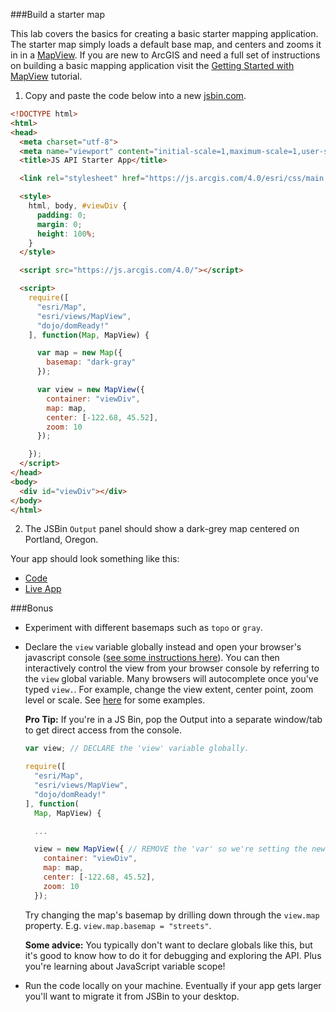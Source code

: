 ###Build a starter map

This lab covers the basics for creating a basic starter mapping application.
The starter map simply loads a default base map, and centers and zooms it in in a [MapView](https://developers.arcgis.com/javascript/latest/api-reference/esri-views-MapView.html).
If you are new to ArcGIS and need a full set of instructions on building a basic mapping application
visit the [Getting Started with MapView](https://developers.arcgis.com/javascript/latest/sample-code/get-started-mapview/index.html) tutorial.

1. Copy and paste the code below into a new [jsbin.com](http://jsbin.com).

  ```html
  <!DOCTYPE html>
  <html>
  <head>
    <meta charset="utf-8">
    <meta name="viewport" content="initial-scale=1,maximum-scale=1,user-scalable=no">
    <title>JS API Starter App</title>

    <link rel="stylesheet" href="https://js.arcgis.com/4.0/esri/css/main.css">

    <style>
      html, body, #viewDiv {
        padding: 0;
        margin: 0;
        height: 100%;
      }
    </style>

    <script src="https://js.arcgis.com/4.0/"></script>

    <script>
      require([
        "esri/Map",
        "esri/views/MapView",
        "dojo/domReady!"
      ], function(Map, MapView) {

        var map = new Map({
          basemap: "dark-gray"
        });

        var view = new MapView({
          container: "viewDiv",
          map: map,
          center: [-122.68, 45.52],
          zoom: 10
        });

      });
    </script>
  </head>
  <body>
    <div id="viewDiv"></div>
  </body>
  </html>
  ```

2. The JSBin `Output` panel should show a dark-grey map centered on Portland, Oregon.

Your app should look something like this:

 * [Code](index.html)
 * [Live App](https://esri.github.io/geodev-hackerlabs/develop/jsapi/create_starter_map/index.html)

###Bonus

* Experiment with different basemaps such as `topo` or `gray`.
* Declare the `view` variable globally instead and open your browser's javascript console ([see some instructions here](https://www.wickedlysmart.com/hfjsconsole/)). You can then interactively control the view from your browser console by referring to the `view` global variable. Many browsers will autocomplete once you've typed `view.`. For example, change the view extent, center point, zoom level or scale. See [here](https://developers.arcgis.com/javascript/latest/api-reference/esri-views-MapView.html) for some examples.

  **Pro Tip:** If you're in a JS Bin, pop the Output into a separate window/tab to get direct access from the console.
  ``` javascript
  var view; // DECLARE the 'view' variable globally.

  require([
    "esri/Map",
    "esri/views/MapView",
    "dojo/domReady!"
  ], function(
    Map, MapView) {

    ...

    view = new MapView({ // REMOVE the 'var' so we're setting the new global 'view' variable.
      container: "viewDiv",
      map: map,
      center: [-122.68, 45.52],
      zoom: 10
    });
  ```
  Try changing the map's basemap by drilling down through the `view.map` property. E.g. `view.map.basemap = "streets"`.

  **Some advice:** You typically don't want to declare globals like this, but it's good to know how to do it for debugging and exploring the API. Plus you're learning about JavaScript variable scope!
* Run the code locally on your machine. Eventually if your app gets larger you'll want to migrate it from JSBin to your desktop.
